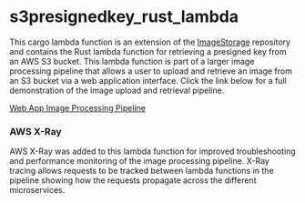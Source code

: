 # s3presignedkey_rust_lambda
This cargo lambda function is an extension of the [ImageStorage](https://github.com/matthold86/ImageStorage) repository and contains the Rust lambda function for retrieving a presigned key from an AWS S3 bucket. This lambda function is part of a larger image processing pipeline that allows a user to upload and retrieve an image from an S3 bucket via a web application interface. Click the link below for a full demonstration of the image upload and retrieval pipeline.

[Web App Image Processing Pipeline](https://youtu.be/H9Uebmp_hKY)

### AWS X-Ray

AWS X-Ray was added to this lambda function for improved troubleshooting and performance monitoring of the image processing pipeline. X-Ray tracing allows requests to be tracked between lambda functions in the pipeline showing how the requests propagate across the different microservices.
